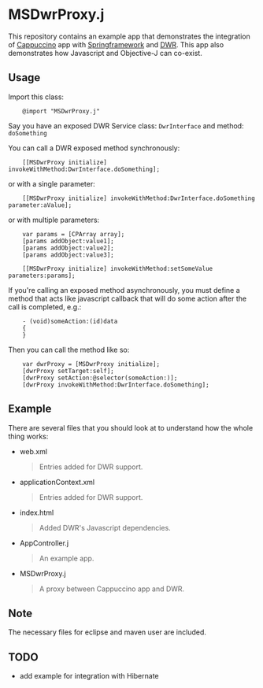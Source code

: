 MSDwrProxy.j
==========

This repository contains an example app that demonstrates the integration of [Cappuccino](http://www.cappuccino.org) app with [Springframework](http://www.springframework.org) and [DWR](http://directwebremoting.org). 
This app also demonstrates how Javascript and Objective-J can co-exist.

## Usage

Import this class:

        @import "MSDwrProxy.j"
          
Say you have an exposed DWR Service class: <code>DwrInterface</code> and method: <code>doSomething</code> 
          
You can call a DWR exposed method synchronously:      

        [[MSDwrProxy initialize] invokeWithMethod:DwrInterface.doSomething];
        
or with a single parameter:

        [[MSDwrProxy initialize] invokeWithMethod:DwrInterface.doSomething parameter:aValue];
        
or with multiple parameters:

        var params = [CPArray array];
        [params addObject:value1];
        [params addObject:value2];
        [params addObject:value3];
        
        [[MSDwrProxy initialize] invokeWithMethod:setSomeValue parameters:params];
        
If you're calling an exposed method asynchronously, you must define a method that acts like javascript callback that will do some action after the call is completed, e.g.:

        - (void)someAction:(id)data
        {
        }
        
Then you can call the method like so:

        var dwrProxy = [MSDwrProxy initialize];
        [dwrProxy setTarget:self];
        [dwrProxy setAction:@selector(someAction:)];
        [dwrProxy invokeWithMethod:DwrInterface.doSomething];
        
## Example
    
There are several files that you should look at to understand how the whole thing works:

- web.xml
  > Entries added for DWR support.
  
- applicationContext.xml
  > Entries added for DWR support.
  
- index.html
  > Added DWR's Javascript dependencies.
  
- AppController.j
  > An example app.
  
- MSDwrProxy.j
  > A proxy between Cappuccino app and DWR.

## Note

The necessary files for eclipse and maven user are included.  

## TODO

- add example for integration with Hibernate
